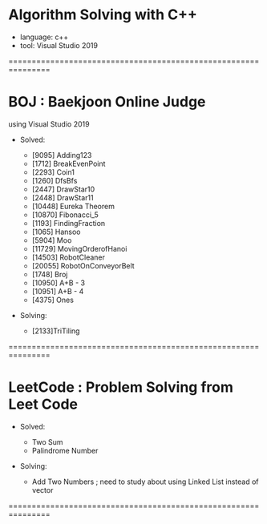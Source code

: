 # Algorithm Solving with C++

- language: c++
- tool: Visual Studio 2019

===============================================================

# BOJ : Baekjoon Online Judge

using Visual Studio 2019

- Solved:

  - [9095] Adding123
  - [1712] BreakEvenPoint
  - [2293] Coin1
  - [1260] DfsBfs
  - [2447] DrawStar10
  - [2448] DrawStar11
  - [10448] Eureka Theorem
  - [10870] Fibonacci_5
  - [1193] FindingFraction
  - [1065] Hansoo
  - [5904] Moo
  - [11729] MovingOrderofHanoi
  - [14503] RobotCleaner
  - [20055] RobotOnConveyorBelt
  - [1748] Broj
  - [10950] A+B - 3
  - [10951] A+B - 4
  - [4375] Ones

- Solving:
  - [2133]TriTiling

===============================================================

# LeetCode : Problem Solving from Leet Code

- Solved:

  - Two Sum
  - Palindrome Number

- Solving:
  - Add Two Numbers ; need to study about using Linked List instead of vector

===============================================================
